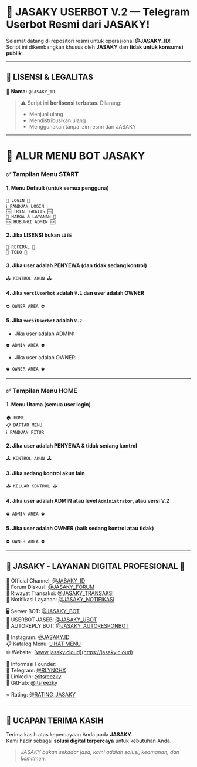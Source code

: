 # 🚀 JASAKY USERBOT V.2 — Telegram Userbot Resmi dari JASAKY!

Selamat datang di repositori resmi untuk operasional **@JASAKY_ID**!  
Script ini dikembangkan khusus oleh **JASAKY** dan **tidak untuk konsumsi publik**.

---

## 🔐 LISENSI & LEGALITAS

📜 **Nama:** `@JASAKY_ID`  

> ⚠️ Script ini **berlisensi terbatas**. Dilarang:
>
> - Menjual ulang
> - Mendistribusikan ulang
> - Menggunakan tanpa izin resmi dari JASAKY

---

# 🧭 ALUR MENU BOT JASAKY

### ✅ Tampilan Menu START

#### 1. Menu Default (untuk semua pengguna)
```
🔑 LOGIN 🔑
ℹ️ PANDUAN LOGIN ℹ️
🆓 TRIAL GRATIS 🆓
📑 HARGA & LAYANAN 📑
🆘 HUBUNGI ADMIN 🆘
```

#### 2. Jika LISENSI bukan `LITE`
```
🎁 REFERAL 🎁
🛒 TOKO 🛒
```

#### 3. Jika user adalah PENYEWA (dan tidak sedang kontrol)
```
🕹 KONTROL AKUN 🕹
```

#### 4. Jika `versiUserbot` adalah `V.1` dan user adalah OWNER
```
⛔️ OWNER AREA ⛔️
```

#### 5. Jika `versiUserbot` adalah `V.2`
- Jika user adalah ADMIN:
```
⛔️ ADMIN AREA ⛔️
```
- Jika user adalah OWNER:
```
⛔️ OWNER AREA ⛔️
```

---

### ✅ Tampilan Menu HOME

#### 1. Menu Utama (semua user login)
```
🏠 HOME
📋 DAFTAR MENU
ℹ️ PANDUAN FITUR
```

#### 2. Jika user adalah PENYEWA & tidak sedang kontrol
```
🕹 KONTROL AKUN 🕹
```

#### 3. Jika sedang kontrol akun lain
```
📤 KELUAR KONTROL 📤
```

#### 4. Jika user adalah ADMIN atau level `Administrator`, atau versi V.2
```
⛔️ ADMIN AREA ⛔️
```

#### 5. Jika user adalah OWNER (baik sedang kontrol atau tidak)
```
⛔️ OWNER AREA ⛔️
```

---

## 🚀 JASAKY - LAYANAN DIGITAL PROFESIONAL 🚀

📡 Official Channel: [@JASAKY_ID](https://t.me/JASAKY_ID)  
💬 Forum Diskusi: [@JASAKY_FORUM](https://t.me/JASAKY_FORUM)  
📄 Riwayat Transaksi: [@JASAKY_TRANSAKSI](https://t.me/JASAKY_TRANSAKSI)  
🔔 Notifikasi Layanan: [@JASAKY_NOTIFIKASI](https://t.me/JASAKY_NOTIFIKASI)

🖥 Server BOT: [@JASAKY_BOT](https://t.me/JASAKY_BOT)  
🤖 USERBOT JASEB: [@JASAKY_UBOT](https://t.me/JASAKY_UBOT)  
🔄 AUTOREPLY BOT: [@JASAKY_AUTORESPONBOT](https://t.me/JASAKY_AUTORESPONBOT)

📸 Instagram: [@JASAKY.ID](https://instagram.com/JASAKY.ID)  
📋 Katalog Menu: [LIHAT MENU](https://menu.jasaky.cloud)  
🌐 Website: [www.jasaky.cloud](https://jasaky.cloud)

👨 Informasi Founder:  
🔹 Telegram: [@RLYNCHX](https://t.me/rlynchx)  
🔹 LinkedIn: [@itsreezky](https://linkedin.com/in/itsreezky)  
🔹 GitHub: [@itsreezky](https://github.com/itsreezky)

⭐ Rating: [@RATING_JASAKY](https://t.me/RATING_JASAKY)

---

## 🙏 UCAPAN TERIMA KASIH

Terima kasih atas kepercayaan Anda pada **JASAKY**.  
Kami hadir sebagai **solusi digital terpercaya** untuk kebutuhan Anda.

> _JASAKY bukan sekadar jasa, kami adalah solusi, keamanan, dan komitmen._